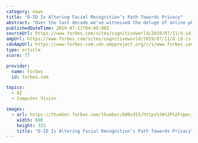 ```yaml
---
category: news
title: "D-ID Is Altering Facial Recognition’s Path Towards Privacy"
abstract: "Over the last decade we’ve witnessed the deluge of online photo-sharing. From Pinterest to Instagram to Snapchat the rise of photo-sharing has enabled the soaring activity of selfies, citizen journalism, and events in-the-moment. Brandwatch’s recent ..."
publishedDateTime: 2019-07-11T04:05:00Z
sourceUrl: https://www.forbes.com/sites/cognitiveworld/2019/07/11/d-id-is-altering-facial-recognitions-path-towards-privacy/
ampUrl: https://www.forbes.com/sites/cognitiveworld/2019/07/11/d-id-is-altering-facial-recognitions-path-towards-privacy/amp/
cdnAmpUrl: https://www-forbes-com.cdn.ampproject.org/c/s/www.forbes.com/sites/cognitiveworld/2019/07/11/d-id-is-altering-facial-recognitions-path-towards-privacy/amp/
type: article
score: 77

provider:
  name: Forbes
  id: forbes.com

topics:
  - AI
  - Computer Vision

images:
  - url: https://thumbor.forbes.com/thumbor/600x315/https%3A%2F%2Fspecials-images.forbesimg.com%2Fimageserve%2F5d16ba20142c500008c7ad4c%2F960x0.jpg%3FcropX1%3D0%26cropX2%3D1604%26cropY1%3D290%26cropY2%3D1193
    width: 600
    height: 315
    title: "D-ID Is Altering Facial Recognition’s Path Towards Privacy"
---
```


